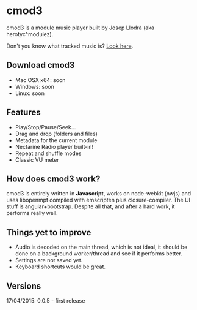 # cmod3

cmod3 is a module music player built by Josep Llodrà (aka herotyc^modulez).

Don't you know what tracked music is? [Look here](http://en.wikipedia.org/wiki/Music_tracker).

## Download cmod3

* Mac OSX x64: soon
* Windows: soon
* Linux: soon


## Features

* Play/Stop/Pause/Seek...
* Drag and drop (folders and files)
* Metadata for the current module
* Nectarine Radio player built-in!
* Repeat and shuffle modes
* Classic VU meter

## How does cmod3 work?

cmod3 is entirely written in **Javascript**, works on node-webkit (nwjs) and uses libopenmpt compiled with emscripten plus closure-compiler. The UI stuff is angular+bootstrap. Despite all that, and after a hard work, it performs really well.

## Things yet to improve

* Audio is decoded on the main thread, which is not ideal, it should be done on a background worker/thread and see if it performs better.
* Settings are not saved yet.
* Keyboard shortcuts would be great.

## Versions

17/04/2015: 0.0.5 - first release



